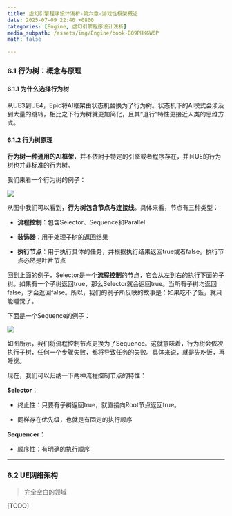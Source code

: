 ```yaml
---
title: 虚幻引擎程序设计浅析-第六章-游戏性框架概述
date: 2025-07-09 22:40 +0800
categories: [Engine, 虚幻引擎程序设计浅析]
media_subpath: /assets/img/Engine/book-B09PHK6W6P
math: false

---
```


### 6.1 行为树：概念与原理

#### 6.1.1 为什么选择行为树

从UE3到UE4，Epic将AI框架由状态机替换为了行为树。状态机下的AI模式会涉及到大量的跳转，相比之下行为树就更加简化，且其“退行”特性更接近人类的思维方式。

#### 6.1.2 行为树原理

**行为树一种通用的AI框架**，并不依附于特定的引擎或者程序存在，并且UE的行为树也并非标准的行为树。

我们来看一个行为树的例子：

![](Snipaste_2025-07-09_01.png)

从图中我们可以看到，**行为树包含节点与连接线**。具体来看，节点有三种类型：

- **流程控制**：包含Selector、Sequence和Parallel

- **装饰器**：用于处理子树的返回结果

- **执行节点**：用于执行具体的任务，并根据执行结果返回true或者false。执行节点必然是叶片节点

回到上面的例子，Selector是一个**流程控制**的节点，它会从左到右的执行下面的子树。如果有一个子树返回true，那么Selector就会返回true。当所有子树均返回false，才会返回false。所以，我们的例子所反映的故事是：如果吃不了饭，就只能睡觉了。

下面是一个Sequence的例子：

![](Snipaste_2025-07-09_02.png)

如图所示，我们将流程控制节点更换为了Sequence。这就意味着，行为树会依次执行子树，任何一个步骤失败，都将导致任务的失败。具体来说，就是先吃饭，再睡觉。

现在，我们可以归纳一下两种流程控制节点的特性：

**Selector**：

- 终止性：只要有子树返回true，就直接向Root节点返回true。

- 同样存在优先级，也就是有固定的执行顺序

**Sequencer**：

- 顺序性：有明确的执行顺序

---

### 6.2 UE网络架构

> 完全空白的领域

[TODO]